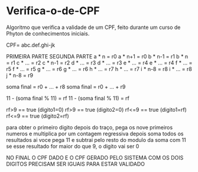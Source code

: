 # Verifica-o-de-CPF
Algoritmo que verifica a validade de um CPF, feito durante um curso de Phyton de conhecimentos iniciais.

CPF= abc.def.ghi-jk

PRIMEIRA PARTE                         SEGUNDA PARTE
a * n   = r0                         a * n+1 = r0
b * n-1 = r1                         b * n   = r1
c * ... = r2                         c * n-1 = r2
d * ... = r3                         d * ... = r3
e * ... = r4                         e * ... = r4
f * ... = r5                         f * ... = r5
g * ... = r6                         g * ... = r6
h * ... = r7                         h * ... = r7
i * n-8 = r8                         i * ... = r8
                                     j * n-8 = r9

soma final = r0 + ... + r8           soma final = r0 + ... + r9

11 - (soma final % 11) = rf          11 - (soma final % 11) = rf

rf>9 == true (digito1=0)             rf>9 == true (digito2=0)
rf<=9 == true (digito1=rf)           rf<=9 == true (digito2=rf)


para obter o primeiro digito depois do traço,
pega os nove primeiros numeros e
multiplica por um contagem regressiva
depois soma todos os resultados
ai voce pega 11 e subtrai pelo resto do modulo da soma com 11
se esse resultado for maior do que 9, o digito vai ser 0

NO FINAL O CPF DADO E O CPF GERADO PELO SISTEMA COM OS DOIS
DIGITOS PRECISAM SER IGUAIS PARA ESTAR VALIDADO

